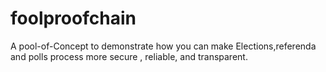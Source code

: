 # foolproofchain
A pool-of-Concept to demonstrate how you can make Elections,referenda and polls process more secure , reliable, and transparent.

